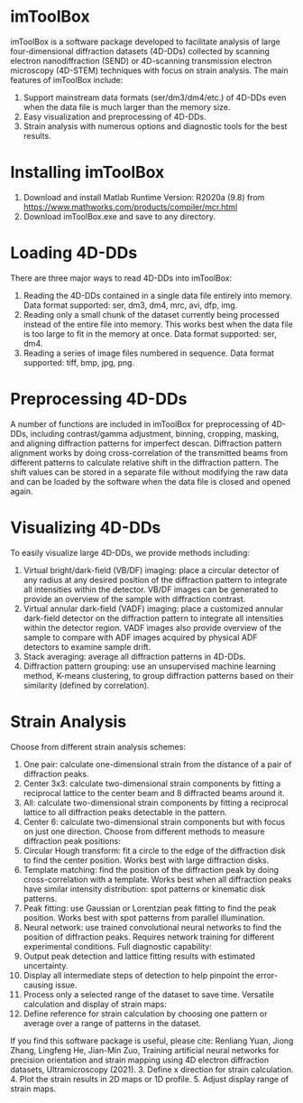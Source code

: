 # imToolBox

imToolBox is a software package developed to facilitate analysis of large four-dimensional diffraction datasets (4D-DDs) collected by scanning electron nanodiffraction (SEND) or 4D-scanning transmission electron microscopy (4D-STEM) techniques with focus on strain analysis. The main features of imToolBox include: 
1.	Support mainstream data formats (ser/dm3/dm4/etc.) of 4D-DDs even when the data file is much larger than the memory size. 
2.	Easy visualization and preprocessing of 4D-DDs. 
3.	Strain analysis with numerous options and diagnostic tools for the best results. 

# Installing imToolBox
1.	Download and install Matlab Runtime Version: R2020a (9.8) from https://www.mathworks.com/products/compiler/mcr.html
2.	Download imToolBox.exe and save to any directory. 

# Loading 4D-DDs
There are three major ways to read 4D-DDs into imToolBox: 
1.	Reading the 4D-DDs contained in a single data file entirely into memory. Data format supported: ser, dm3, dm4, mrc, avi, dfp, img. 
2.	Reading only a small chunk of the dataset currently being processed instead of the entire file into memory. This works best when the data file is too large to fit in the memory at once. Data format supported: ser, dm4. 
3.	Reading a series of image files numbered in sequence. Data format supported: tiff, bmp, jpg, png. 

# Preprocessing 4D-DDs
A number of functions are included in imToolBox for preprocessing of 4D-DDs, including contrast/gamma adjustment, binning, cropping, masking, and aligning diffraction patterns for imperfect descan. Diffraction pattern alignment works by doing cross-correlation of the transmitted beams from different patterns to calculate relative shift in the diffraction pattern. The shift values can be stored in a separate file without modifying the raw data and can be loaded by the software when the data file is closed and opened again. 

# Visualizing 4D-DDs
To easily visualize large 4D-DDs, we provide methods including:
1.	Virtual bright/dark-field (VB/DF) imaging: place a circular detector of any radius at any desired position of the diffraction pattern to integrate all intensities within the detector. VB/DF images can be generated to provide an overview of the sample with diffraction contrast. 
2.	Virtual annular dark-field (VADF) imaging: place a customized annular dark-field detector on the diffraction pattern to integrate all intensities within the detector region. VADF images also provide overview of the sample to compare with ADF images acquired by physical ADF detectors to examine sample drift. 
3.	Stack averaging: average all diffraction patterns in 4D-DDs.
4.	Diffraction pattern grouping: use an unsupervised machine learning method, K-means clustering, to group diffraction patterns based on their similarity (defined by correlation). 

# Strain Analysis
Choose from different strain analysis schemes: 
1.	One pair: calculate one-dimensional strain from the distance of a pair of diffraction peaks.
2.	Center 3x3: calculate two-dimensional strain components by fitting a reciprocal lattice to the center beam and 8 diffracted beams around it. 
3.	All: calculate two-dimensional strain components by fitting a reciprocal lattice to all diffraction peaks detectable in the pattern.
4.	Center 6: calculate two-dimensional strain components but with focus on just one direction. 
Choose from different methods to measure diffraction peak positions:
1.	Circular Hough transform: fit a circle to the edge of the diffraction disk to find the center position. Works best with large diffraction disks.
2.	Template matching: find the position of the diffraction peak by doing cross-correlation with a template. Works best when all diffraction peaks have similar intensity distribution: spot patterns or kinematic disk patterns. 
3.	Peak fitting: use Gaussian or Lorentzian peak fitting to find the peak position. Works best with spot patterns from parallel illumination.
4.	Neural network: use trained convolutional neural networks to find the position of diffraction peaks. Requires network training for different experimental conditions.
Full diagnostic capability:
1.	Output peak detection and lattice fitting results with estimated uncertainty. 
2.	Display all intermediate steps of detection to help pinpoint the error-causing issue. 
3.	Process only a selected range of the dataset to save time. 
Versatile calculation and display of strain maps:
1.	Define reference for strain calculation by choosing one pattern or average over a range of patterns in the dataset. 

If you find this software package is useful, please cite: Renliang Yuan, Jiong Zhang, Lingfeng He, Jian-Min Zuo, Training artificial neural networks for precision orientation and strain mapping using 4D electron diffraction datasets, Ultramicroscopy (2021).
3.	Define x direction for strain calculation. 
4.	Plot the strain results in 2D maps or 1D profile. 
5.	Adjust display range of strain maps.
